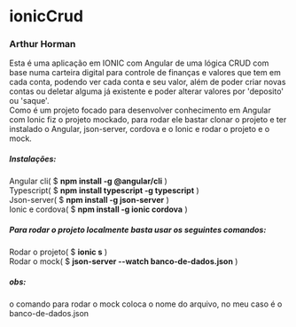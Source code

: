 # ionicCrud 
### Arthur Horman

Esta é uma aplicação em IONIC com Angular de uma lógica CRUD com  base numa carteira digital para controle de finanças e valores que tem em cada conta, podendo ver cada conta e seu valor, além de poder criar novas contas ou deletar alguma já existente e poder alterar valores por 'deposito' ou 'saque'.<br/>
Como é um projeto focado para desenvolver conhecimento em Angular com Ionic fiz o projeto mockado, para rodar ele bastar clonar o projeto e ter instalado o Angular, json-server, cordova e o Ionic e rodar o projeto e o mock.

##### Instalações:
Angular cli( $ **npm install -g @angular/cli** ) <br/>
Typescript( $ **npm install typescript -g typescript** ) <br/>
Json-server( $ **npm install -g json-server** ) <br/>
Ionic e cordova( $ **npm install -g ionic cordova** ) <br/>

##### Para rodar o projeto localmente basta usar os seguintes comandos:
Rodar o projeto( $ **ionic s** )  <br/>
Rodar o mock( $ **json-server --watch banco-de-dados.json** )

##### obs: 
o comando para rodar o mock coloca o nome do arquivo, no meu caso é o banco-de-dados.json
